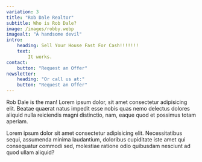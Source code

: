 ```yaml
---
variation: 3
title: "Rob Dale Realtor"
subtitle: Who is Rob Dale?
image: /images/robby.webp
imagealt: "A handsome devil"
intro:
    heading: Sell Your House Fast For Cash!!!!!!!
    text:
        It works.
contact:
    button: "Request an Offer"
newsletter:
    heading: "Or call us at:"
    button: "Request an Offer"
---
```


Rob Dale is the man! Lorem ipsum dolor, sit amet consectetur adipisicing elit. Beatae quaerat natus impedit esse nobis quas nemo delectus dolores aliquid nulla reiciendis magni distinctio, nam, eaque quod et possimus totam aperiam.

Lorem ipsum dolor sit amet consectetur adipisicing elit. Necessitatibus sequi, assumenda minima laudantium, doloribus cupiditate iste amet qui consequatur commodi sed, molestiae ratione odio quibusdam nesciunt ad quod ullam aliquid?